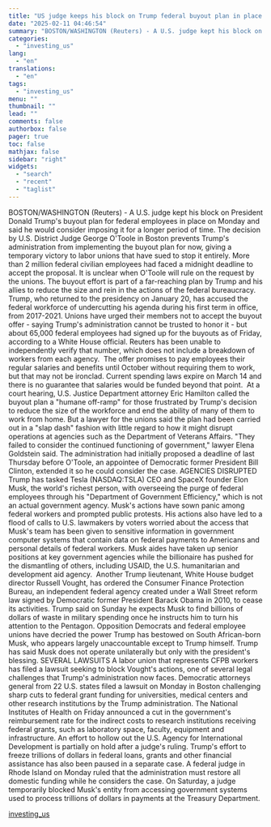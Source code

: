 ```yaml
---
title: "US judge keeps his block on Trump federal buyout plan in place for now"
date: "2025-02-11 04:46:54"
summary: "BOSTON/WASHINGTON (Reuters) - A U.S. judge kept his block on President Donald Trump's buyout plan for federal employees in place on Monday and said he would consider imposing it for a longer period of time. The decision by U.S. District Judge George O'Toole in Boston prevents Trump's administration from implementing..."
categories:
  - "investing_us"
lang:
  - "en"
translations:
  - "en"
tags:
  - "investing_us"
menu: ""
thumbnail: ""
lead: ""
comments: false
authorbox: false
pager: true
toc: false
mathjax: false
sidebar: "right"
widgets:
  - "search"
  - "recent"
  - "taglist"
---
```


BOSTON/WASHINGTON (Reuters) - A U.S. judge kept his block on President Donald Trump's buyout plan for federal employees in place on Monday and said he would consider imposing it for a longer period of time. The decision by U.S. District Judge George O'Toole in Boston prevents Trump's administration from implementing the buyout plan for now, giving a temporary victory to labor unions that have sued to stop it entirely. More than 2 million federal civilian employees had faced a midnight deadline to accept the proposal. It is unclear when O'Toole will rule on the request by the unions. The buyout effort is part of a far-reaching plan by Trump and his allies to reduce the size and rein in the actions of the federal bureaucracy. Trump, who returned to the presidency on January 20, has accused the federal workforce of undercutting his agenda during his first term in office, from 2017-2021. Unions have urged their members not to accept the buyout offer - saying Trump's administration cannot be trusted to honor it - but about 65,000 federal employees had signed up for the buyouts as of Friday, according to a White House official. Reuters has been unable to independently verify that number, which does not include a breakdown of workers from each agency.  The offer promises to pay employees their regular salaries and benefits until October without requiring them to work, but that may not be ironclad. Current spending laws expire on March 14 and there is no guarantee that salaries would be funded beyond that point.  At a court hearing, U.S. Justice Department attorney Eric Hamilton called the buyout plan a "humane off-ramp" for those frustrated by Trump's decision to reduce the size of the workforce and end the ability of many of them to work from home. But a lawyer for the unions said the plan had been carried out in a "slap dash" fashion with little regard to how it might disrupt operations at agencies such as the Department of Veterans Affairs. "They failed to consider the continued functioning of government," lawyer Elena Goldstein said. The administration had initially proposed a deadline of last Thursday before O'Toole, an appointee of Democratic former President Bill Clinton, extended it so he could consider the case. AGENCIES DISRUPTED Trump has tasked Tesla (NASDAQ:TSLA) CEO and SpaceX founder Elon Musk, the world's richest person, with overseeing the purge of federal employees through his "Department of Government Efficiency," which is not an actual government agency. Musk's actions have sown panic among federal workers and prompted public protests. His actions also have led to a flood of calls to U.S. lawmakers by voters worried about the access that Musk's team has been given to sensitive information in government computer systems that contain data on federal payments to Americans and personal details of federal workers. Musk aides have taken up senior positions at key government agencies while the billionaire has pushed for the dismantling of others, including USAID, the U.S. humanitarian and development aid agency.  Another Trump lieutenant, White House budget director Russell Vought, has ordered the Consumer Finance Protection Bureau, an independent federal agency created under a Wall Street reform law signed by Democratic former President Barack Obama in 2010, to cease its activities. Trump said on Sunday he expects Musk to find billions of dollars of waste in military spending once he instructs him to turn his attention to the Pentagon. Opposition Democrats and federal employee unions have decried the power Trump has bestowed on South African-born Musk, who appears largely unaccountable except to Trump himself. Trump has said Musk does not operate unilaterally but only with the president's blessing. SEVERAL LAWSUITS A labor union that represents CFPB workers has filed a lawsuit seeking to block Vought's actions, one of several legal challenges that Trump's administration now faces. Democratic attorneys general from 22 U.S. states filed a lawsuit on Monday in Boston challenging sharp cuts to federal grant funding for universities, medical centers and other research institutions by the Trump administration. The National Institutes of Health on Friday announced a cut in the government's reimbursement rate for the indirect costs to research institutions receiving federal grants, such as laboratory space, faculty, equipment and infrastructure. An effort to hollow out the U.S. Agency for International Development is partially on hold after a judge's ruling. Trump's effort to freeze trillions of dollars in federal loans, grants and other financial assistance has also been paused in a separate case. A federal judge in Rhode Island on Monday ruled that the administration must restore all domestic funding while he considers the case. On Saturday, a judge temporarily blocked Musk's entity from accessing government systems used to process trillions of dollars in payments at the Treasury Department.

[investing_us](https://www.investing.com/news/stock-market-news/judge-to-review-trumps-buyout-offer-to-government-workers-cfpb-hq-shuttered-3858543)
